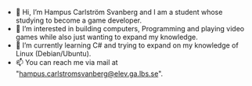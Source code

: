 - 👋 Hi, I’m Hampus Carlström Svanberg and I am a student whose studying to become a game developer.
- 👀 I’m interested in building computers, Programming and playing video games while also just wanting to expand my knowledge.
- 🌱 I’m currently learning C# and trying to expand on my knowledge of Linux (Debian/Ubuntu).
- 📫 You can reach me via mail at "hampus.carlstromsvanberg@elev.ga.lbs.se".

<!---
Hampus-CS/Hampus-CS is a ✨ special ✨ repository because its `README.md` (this file) appears on your GitHub profile.
You can click the Preview link to take a look at your changes.
--->
